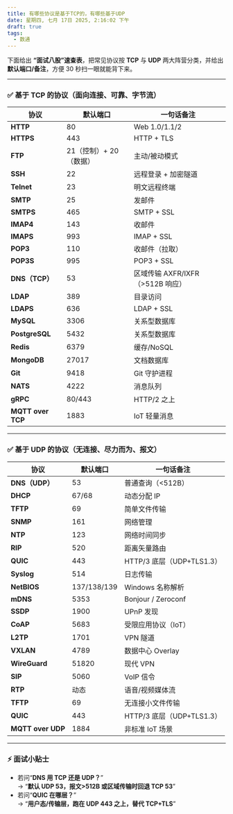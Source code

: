 ```yaml
---
title: 有哪些协议是基于TCP的，有哪些基于UDP
date: 星期四, 七月 17日 2025, 2:16:02 下午
draft: true
tags:
  - 数通
---
```

下面给出 **“面试八股”速查表**，把常见协议按 **TCP** 与 **UDP** 两大阵营分类，并给出 **默认端口/备注**，方便 30 秒扫一眼就能背下来。

---

### ✅ 基于 TCP 的协议（面向连接、可靠、字节流）

| 协议                | 默认端口           | 一句话备注                    |
| ----------------- | -------------- | ------------------------ |
| **HTTP**          | 80             | Web 1.0/1.1/2            |
| **HTTPS**         | 443            | HTTP + TLS               |
| **FTP**           | 21（控制）+ 20（数据） | 主动/被动模式                  |
| **SSH**           | 22             | 远程登录 + 加密隧道              |
| **Telnet**        | 23             | 明文远程终端                   |
| **SMTP**          | 25             | 发邮件                      |
| **SMTPS**         | 465            | SMTP + SSL               |
| **IMAP4**         | 143            | 收邮件                      |
| **IMAPS**         | 993            | IMAP + SSL               |
| **POP3**          | 110            | 收邮件（拉取）                  |
| **POP3S**         | 995            | POP3 + SSL               |
| **DNS（TCP）**      | 53             | 区域传输 AXFR/IXFR（>512B 响应） |
| **LDAP**          | 389            | 目录访问                     |
| **LDAPS**         | 636            | LDAP + SSL               |
| **MySQL**         | 3306           | 关系型数据库                   |
| **PostgreSQL**    | 5432           | 关系型数据库                   |
| **Redis**         | 6379           | 缓存/NoSQL                 |
| **MongoDB**       | 27017          | 文档数据库                    |
| **Git**           | 9418           | Git 守护进程                 |
| **NATS**          | 4222           | 消息队列                     |
| **gRPC**          | 80/443         | HTTP/2 之上                |
| **MQTT over TCP** | 1883           | IoT 轻量消息                 |

---

### ✅ 基于 UDP 的协议（无连接、尽力而为、报文）

| 协议                | 默认端口        | 一句话备注                 |
| ----------------- | ----------- | --------------------- |
| **DNS（UDP）**      | 53          | 普通查询（<512B）           |
| **DHCP**          | 67/68       | 动态分配 IP               |
| **TFTP**          | 69          | 简单文件传输                |
| **SNMP**          | 161         | 网络管理                  |
| **NTP**           | 123         | 网络时间同步                |
| **RIP**           | 520         | 距离矢量路由                |
| **QUIC**          | 443         | HTTP/3 底层（UDP+TLS1.3） |
| **Syslog**        | 514         | 日志传输                  |
| **NetBIOS**       | 137/138/139 | Windows 名称解析          |
| **mDNS**          | 5353        | Bonjour / Zeroconf    |
| **SSDP**          | 1900        | UPnP 发现               |
| **CoAP**          | 5683        | 受限应用协议（IoT）           |
| **L2TP**          | 1701        | VPN 隧道                |
| **VXLAN**         | 4789        | 数据中心 Overlay          |
| **WireGuard**     | 51820       | 现代 VPN                |
| **SIP**           | 5060        | VoIP 信令               |
| **RTP**           | 动态          | 语音/视频媒体流              |
| **TFTP**          | 69          | 无连接小文件传输              |
| **QUIC**          | 443         | HTTP/3 底层（UDP+TLS1.3） |
| **MQTT over UDP** | 1884        | 非标准 IoT 场景            |

---

### ⚡ 面试小贴士
- 若问“**DNS 用 TCP 还是 UDP？**”  
  → “**默认 UDP 53，报文>512B 或区域传输时回退 TCP 53**”  
- 若问“**QUIC 在哪层？**”  
  → “**用户态/传输层，跑在 UDP 443 之上，替代 TCP+TLS**”